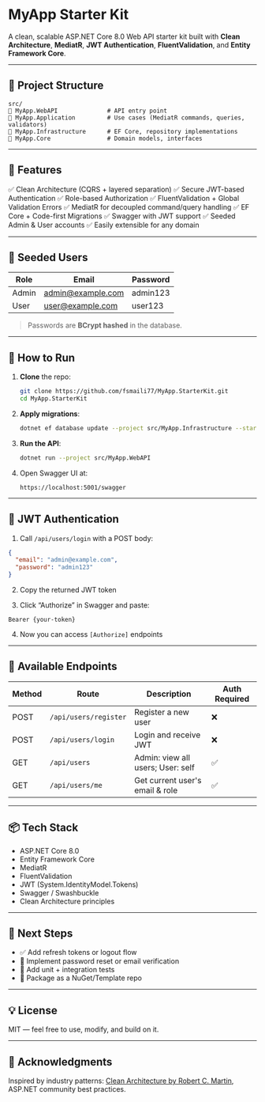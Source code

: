 # MyApp Starter Kit

A clean, scalable ASP.NET Core 8.0 Web API starter kit built with **Clean Architecture**, **MediatR**, **JWT Authentication**, **FluentValidation**, and **Entity Framework Core**.

---

## 🧱 Project Structure

```
src/
🔹️ MyApp.WebAPI              # API entry point
🔹️ MyApp.Application         # Use cases (MediatR commands, queries, validators)
🔹️ MyApp.Infrastructure      # EF Core, repository implementations
🔹️ MyApp.Core                # Domain models, interfaces
```

---

## 🚀 Features

✅ Clean Architecture (CQRS + layered separation)
✅ Secure JWT-based Authentication
✅ Role-based Authorization
✅ FluentValidation + Global Validation Errors
✅ MediatR for decoupled command/query handling
✅ EF Core + Code-first Migrations
✅ Swagger with JWT support
✅ Seeded Admin & User accounts
✅ Easily extensible for any domain

---

## 🔐 Seeded Users

| Role  | Email                                         | Password |
| ----- | --------------------------------------------- | -------- |
| Admin | [admin@example.com](mailto:admin@example.com) | admin123 |
| User  | [user@example.com](mailto:user@example.com)   | user123  |

> Passwords are **BCrypt hashed** in the database.

---

## 💠 How to Run

1. **Clone** the repo:

   ```bash
   git clone https://github.com/fsmaili77/MyApp.StarterKit.git
   cd MyApp.StarterKit
   ```

2. **Apply migrations**:

   ```bash
   dotnet ef database update --project src/MyApp.Infrastructure --startup-project src/MyApp.WebAPI
   ```

3. **Run the API**:

   ```bash
   dotnet run --project src/MyApp.WebAPI
   ```

4. Open Swagger UI at:

   ```
   https://localhost:5001/swagger
   ```

---

## 🔐 JWT Authentication

1. Call `/api/users/login` with a POST body:

```json
{
  "email": "admin@example.com",
  "password": "admin123"
}
```

2. Copy the returned JWT token

3. Click “Authorize” in Swagger and paste:

```
Bearer {your-token}
```

4. Now you can access `[Authorize]` endpoints

---

## 🥪 Available Endpoints

| Method | Route                 | Description                       | Auth Required |
| ------ | --------------------- | --------------------------------- | ------------- |
| POST   | `/api/users/register` | Register a new user               | ❌             |
| POST   | `/api/users/login`    | Login and receive JWT             | ❌             |
| GET    | `/api/users`          | Admin: view all users; User: self | ✅             |
| GET    | `/api/users/me`       | Get current user's email & role   | ✅             |

---

## 📦 Tech Stack

* ASP.NET Core 8.0
* Entity Framework Core
* MediatR
* FluentValidation
* JWT (System.IdentityModel.Tokens)
* Swagger / Swashbuckle
* Clean Architecture principles

---

## 🧹 Next Steps

* ✅ Add refresh tokens or logout flow
* 🔐 Implement password reset or email verification
* 🧪 Add unit + integration tests
* 📁 Package as a NuGet/Template repo

---

## 💡 License

MIT — feel free to use, modify, and build on it.

---

## 🙌 Acknowledgments

Inspired by industry patterns: [Clean Architecture by Robert C. Martin](https://8thlight.com/blog/uncle-bob/2012/08/13/the-clean-architecture.html), ASP.NET community best practices.
